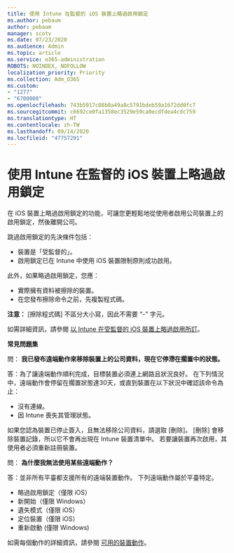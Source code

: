 ```yaml
---
title: 使用 Intune 在監督的 iOS 裝置上略過啟用鎖定
ms.author: pebaum
author: pebaum
manager: scotv
ms.date: 07/23/2020
ms.audience: Admin
ms.topic: article
ms.service: o365-administration
ROBOTS: NOINDEX, NOFOLLOW
localization_priority: Priority
ms.collection: Adm_O365
ms.custom:
- "1277"
- "6700008"
ms.openlocfilehash: 743b5917c08b0a49a8c5791bdeb59a1672dd0fc7
ms.sourcegitcommit: c6692ce0fa1358ec3529e59ca0ecdfdea4cdc759
ms.translationtype: HT
ms.contentlocale: zh-TW
ms.lasthandoff: 09/14/2020
ms.locfileid: "47757291"
---
```

# <a name="bypass-activation-lock-on-supervised-ios-devices-with-intune"></a>使用 Intune 在監督的 iOS 裝置上略過啟用鎖定

在 iOS 裝置上略過啟用鎖定的功能，可讓您更輕鬆地從使用者啟用公司裝置上的啟用鎖定，然後離開公司。

跳過啟用鎖定的先決條件包括：

- 裝置是「受監督的」。
- 啟用鎖定已在 Intune 中使用 iOS 裝置限制原則成功啟用。

此外，如果略過啟用鎖定，您應：

- 實際擁有資料被擦除的裝置。
- 在您發布擦除命令之前，先複製程式碼。

**注意：** [擦除程式碼] 不區分大小寫，因此不需要 "-" 字元。

如需詳細資訊，請參閱 [以 Intune 在受監督的 iOS 裝置上略過啟用所訂](https://docs.microsoft.com/intune/device-activation-lock-bypass)。

**常見問題集**

問： **我已發布遠端動作來移除裝置上的公司資料，現在它停滯在擱置中的狀態。**

答：為了讓遠端動作順利完成，目標裝置必須連上網路且狀況良好。 在下列情況中，遠端動作會停留在擱置狀態達30天，或直到裝置在以下狀況中確認該命令為止：

- 沒有連線。
- 因 Intune 喪失其管理狀態。

如果您認為裝置已停止簽入，且無法移除公司資料，請選取 [刪除]。 [刪除] 會移除裝置記錄，所以它不會再出現在 Intune 裝置清單中。 若要讓裝置再次啟用，其使用者必須重新註冊裝置。

問： **為什麼我無法使用某些遠端動作？**

答：並非所有平臺都支援所有的遠端裝置動作。 下列遠端動作屬於平臺特定。

- 略過啟用鎖定（僅限 iOS）
- 新開始（僅限 Windows）
- 遺失模式（僅限 iOS）
- 定位裝置（僅限 iOS）
- 重新啟動 (僅限 Windows)

如需每個動作的詳細資訊，請參閱 [可用的裝置動作](https://docs.microsoft.com/intune/device-management#available-device-actions)。